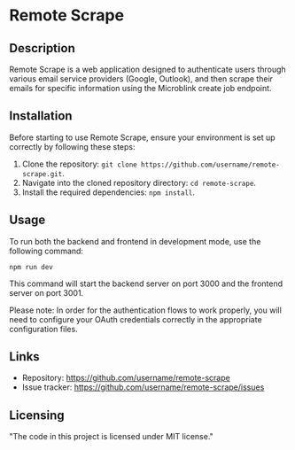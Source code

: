 # Remote Scrape

## Description

Remote Scrape is a web application designed to authenticate users through various email service providers (Google, Outlook), and then scrape their emails for specific information using the Microblink create job endpoint.

## Installation

Before starting to use Remote Scrape, ensure your environment is set up correctly by following these steps:

1. Clone the repository: `git clone https://github.com/username/remote-scrape.git`.
2. Navigate into the cloned repository directory: `cd remote-scrape`.
3. Install the required dependencies: `npm install`.

## Usage
To run both the backend and frontend in development mode, use the following command:

```
npm run dev

```


This command will start the backend server on port 3000 and the frontend server on port 3001.

Please note: In order for the authentication flows to work properly, you will need to configure your OAuth credentials correctly in the appropriate configuration files.

## Links

- Repository: https://github.com/username/remote-scrape
- Issue tracker: https://github.com/username/remote-scrape/issues

## Licensing

"The code in this project is licensed under MIT license."
